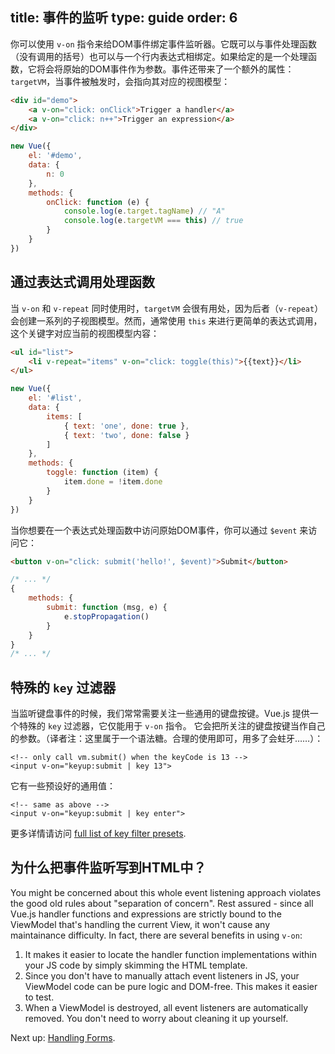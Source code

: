 title: 事件的监听
type: guide
order: 6
---

你可以使用 `v-on` 指令来给DOM事件绑定事件监听器。它既可以与事件处理函数（没有调用的括号）也可以与一个行内表达式相绑定。如果给定的是一个处理函数，它将会将原始的DOM事件作为参数。事件还带来了一个额外的属性：`targetVM`，当事件被触发时，会指向其对应的视图模型：

``` html
<div id="demo">
    <a v-on="click: onClick">Trigger a handler</a>
    <a v-on="click: n++">Trigger an expression</a>
</div>
```

``` js
new Vue({
    el: '#demo',
    data: {
        n: 0
    },
    methods: {
        onClick: function (e) {
            console.log(e.target.tagName) // "A"
            console.log(e.targetVM === this) // true
        }
    }
})
```

## 通过表达式调用处理函数

当 `v-on` 和 `v-repeat` 同时使用时，`targetVM` 会很有用处，因为后者（`v-repeat`）会创建一系列的子视图模型。然而，通常使用 `this` 来进行更简单的表达式调用，这个关键字对应当前的视图模型内容：

``` html
<ul id="list">
    <li v-repeat="items" v-on="click: toggle(this)">{{text}}</li>
</ul>
```

``` js
new Vue({
    el: '#list',
    data: {
        items: [
            { text: 'one', done: true },
            { text: 'two', done: false }
        ]
    },
    methods: {
        toggle: function (item) {
            item.done = !item.done
        }
    }
})
```

当你想要在一个表达式处理函数中访问原始DOM事件，你可以通过 `$event` 来访问它：

``` html
<button v-on="click: submit('hello!', $event)">Submit</button>
```

``` js
/* ... */
{
    methods: {
        submit: function (msg, e) {
            e.stopPropagation()
        }
    }
}
/* ... */
```

## 特殊的 `key` 过滤器

当监听键盘事件的时候，我们常常需要关注一些通用的键盘按键。Vue.js 提供一个特殊的 `key` 过滤器，它仅能用于 `v-on` 指令。 它会把所关注的键盘按键当作自己的参数。（译者注：这里属于一个语法糖。合理的使用即可，用多了会蛀牙……）：

```
<!-- only call vm.submit() when the keyCode is 13 -->
<input v-on="keyup:submit | key 13">
```

它有一些预设好的通用值：

```
<!-- same as above -->
<input v-on="keyup:submit | key enter">
```

更多详情请访问 [full list of key filter presets](/api/filters.html#key).

## 为什么把事件监听写到HTML中？

You might be concerned about this whole event listening approach violates the good old rules about "separation of concern". Rest assured - since all Vue.js handler functions and expressions are strictly bound to the ViewModel that's handling the current View, it won't cause any maintainance difficulty. In fact, there are several benefits in using `v-on`:

1. It makes it easier to locate the handler function implementations within your JS code by simply skimming the HTML template.
2. Since you don't have to manually attach event listeners in JS, your ViewModel code can be pure logic and DOM-free. This makes it easier to test.
3. When a ViewModel is destroyed, all event listeners are automatically removed. You don't need to worry about cleaning it up yourself.

Next up: [Handling Forms](/guide/forms.html).